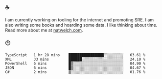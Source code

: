 ### ☕

I am currently working on tooling for the internet and promoting SRE. I am also writing some books and hoarding some data. I like thinking about time. Read more about me at [natwelch.com](https://natwelch.com).

### 🕒

<!--START_SECTION:waka-->
```text
TypeScript   1 hr 28 mins    ████████████████░░░░░░░░░   63.61 % 
XML          33 mins         ██████░░░░░░░░░░░░░░░░░░░   24.10 % 
PowerShell   6 mins          █▒░░░░░░░░░░░░░░░░░░░░░░░   04.90 % 
JSON         6 mins          █▒░░░░░░░░░░░░░░░░░░░░░░░   04.67 % 
C#           2 mins          ▒░░░░░░░░░░░░░░░░░░░░░░░░   01.76 % 
```
<!--END_SECTION:waka-->
